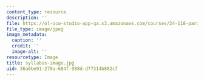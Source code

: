 ```yaml
---
content_type: resource
description: ''
file: https://ol-ocw-studio-app-qa.s3.amazonaws.com/courses/24-118-paradox-and-infinity-spring-2019/36a0be91270a684f988dd77314b882c7_syllabus-image.jpg
file_type: image/jpeg
image_metadata:
  caption: ''
  credit: ''
  image-alt: ''
resourcetype: Image
title: syllabus-image.jpg
uid: 36a0be91-270a-684f-988d-d77314b882c7
---
```

